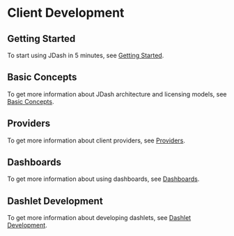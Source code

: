 # Client Development

## Getting Started
To start using JDash in 5 minutes, see [Getting Started](./getting-started.md).

## Basic Concepts
To get more information about JDash architecture and licensing models, see [Basic Concepts](./basic-concepts.md).

## Providers
To get more information about client providers, see [Providers](./working-with-providers.md).

## Dashboards
To get more information about using dashboards, see [Dashboards](./working-with-dashboards.md).

## Dashlet Development
To get more information about developing dashlets, see [Dashlet Development](./dashlet-development.md).
